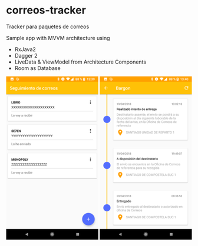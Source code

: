 # correos-tracker
Tracker para paquetes de correos

Sample app with MVVM architecture using

* RxJava2
* Dagger 2
* LiveData & ViewModel from Architecture Components
* Room as Database

<p align="center">
  <img alt="Demo screen" src="./device-2018-04-20-134010.png" width="250" />
  <img alt="Demo screen" src="./device-2018-04-20-134016.png" width="250" />
</p>

